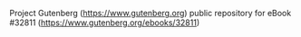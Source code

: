 Project Gutenberg (https://www.gutenberg.org) public repository for eBook #32811 (https://www.gutenberg.org/ebooks/32811)
